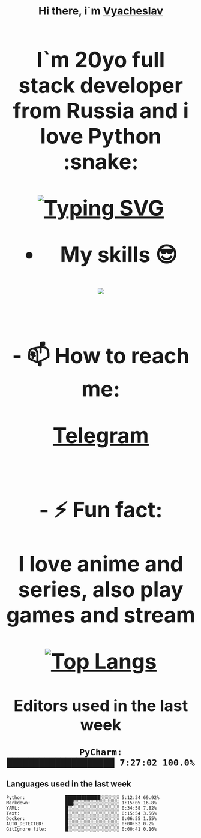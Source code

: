 <h1 align='center'>Hi there, i`m <a href='t.me/syavabrazzzers'>Vyacheslav<a/> <h1/>

<p>I`m 20yo full stack developer from Russia and i love Python :snake: <p/>

<a href="https://git.io/typing-svg"><img src="https://readme-typing-svg.herokuapp.com?font=Fira+Code&duration=3000&pause=1000&multiline=true&width=750&height=60&lines=I+am+an+information+security+specialist;+studying+at+the+Belgorod+State+National+Research+University" alt="Typing SVG" /></a>
<br>
- My skills :sunglasses:
<p align="center">
    <img src="https://skillicons.dev/icons?i=git,docker,linux,postgres,mysql,python,django,fastapi,javascript,typescript,react,next,tailwind" />
<p/>

<br>
- 📫 How to reach me: 
<p>
<a href='t.me/syavabrazzzers'>Telegram<a/>
<p/>
<br>
- ⚡ Fun fact: <p>I love anime and series, also play games and stream<p/>



[![Top Langs](https://github-readme-stats.vercel.app/api/top-langs/?username=syavabrazzzers&layout=compact)](https://github.com/syavabrazzzers/github-readme-stats)

<!--START_SECTION:waka-->
## Editors used in the last week
``` text
PyCharm:              ████████████████████ 7:27:02 100.0%
```
## Languages used in the last week
``` text
Python:               █████████████░░░░░░░ 5:12:34 69.92%
Markdown:             ███░░░░░░░░░░░░░░░░░ 1:15:05 16.8%
YAML:                 █░░░░░░░░░░░░░░░░░░░ 0:34:58 7.82%
Text:                 █░░░░░░░░░░░░░░░░░░░ 0:15:54 3.56%
Docker:               █░░░░░░░░░░░░░░░░░░░ 0:06:55 1.55%
AUTO_DETECTED:        █░░░░░░░░░░░░░░░░░░░ 0:00:52 0.2%
GitIgnore file:       █░░░░░░░░░░░░░░░░░░░ 0:00:41 0.16%
```

<!--END_SECTION:waka-->

